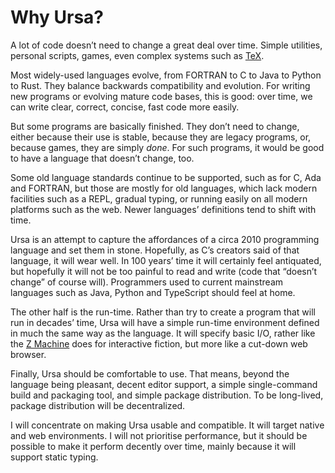 # Why Ursa?

A lot of code doesn’t need to change a great deal over time. Simple
utilities, personal scripts, games, even complex systems such as
[TeX](https://tug.org).

Most widely-used languages evolve, from FORTRAN to C to Java to Python to
Rust. They balance backwards compatibility and evolution. For writing new
programs or evolving mature code bases, this is good: over time, we can
write clear, correct, concise, fast code more easily.

But some programs are basically finished. They don’t need to change, either
because their use is stable, because they are legacy programs, or, because
games, they are simply *done*. For such programs, it would be good to have a
language that doesn’t change, too.

Some old language standards continue to be supported, such as for C, Ada and
FORTRAN, but those are mostly for old languages, which lack modern
facilities such as a REPL, gradual typing, or running easily on all modern
platforms such as the web. Newer languages’ definitions tend to shift with
time.

Ursa is an attempt to capture the affordances of a circa 2010 programming
language and set them in stone. Hopefully, as C’s creators said of that
language, it will wear well. In 100 years’ time it will certainly feel
antiquated, but hopefully it will not be too painful to read and write (code
that “doesn’t change” of course will). Programmers used to current
mainstream languages such as Java, Python and TypeScript should feel at
home.

The other half is the run-time. Rather than try to create a program that
will run in decades’ time, Ursa will have a simple run-time environment
defined in much the same way as the language. It will specify basic I/O,
rather like the [Z Machine](https://en.wikipedia.org/wiki/Z-machine) does
for interactive fiction, but more like a cut-down web browser.

Finally, Ursa should be comfortable to use. That means, beyond the language
being pleasant, decent editor support, a simple single-command build and
packaging tool, and simple package distribution. To be long-lived, package
distribution will be decentralized.

I will concentrate on making Ursa usable and compatible. It will target
native and web environments. I will not prioritise performance, but it
should be possible to make it perform decently over time, mainly because it
will support static typing.
